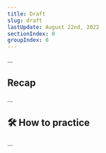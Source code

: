 ```yaml
---
title: Draft
slug: draft
lastUpdate: August 22nd, 2022
sectionIndex: 0
groupIndex: 0
---
```


...




## Recap

...

## 🛠 How to practice

...